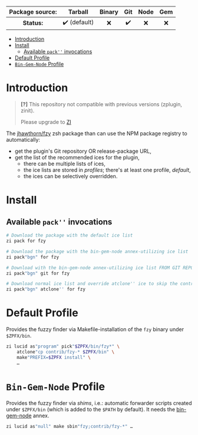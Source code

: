<h3>

| **Package source:** |           Tarball            | Binary |        Git         | Node | Gem |
| :-----------------: | :--------------------------: | :----: | :----------------: | :--: | :-: |
|     **Status:**     | :heavy_check_mark: (default) |  :x:   | :heavy_check_mark: | :x:  | :x: |

</h3>

- [Introduction](#introduction)
- [Install](#install)
	- [Available `pack''` invocations](#available-pack-invocations)
- [Default Profile](#default-profile)
- [`Bin-Gem-Node` Profile](#bin-gem-node-profile)

# Introduction

> **[?]**
> This repository not compatible with previous versions (zplugin, zinit).
>
> Please upgrade to [ZI](https://github.com/z-shell-zi)

The [jhawthorn/fzy](https://github.com/jhawthorn/fzy) zsh package than can use the NPM package registry to automatically:

-   get the plugin's Git repository OR release-package URL,
-   get the list of the recommended ices for the plugin,
    -   there can be multiple lists of ices,
    -   the ice lists are stored in _profiles_; there's at least one profile, _default_,
    -   the ices can be selectively overridden.

# Install

## Available `pack''` invocations

```zsh
# Download the package with the default ice list
zi pack for fzy

# Download the package with the bin-gem-node annex-utilizing ice list
zi pack"bgn" for fzy

# Download with the bin-gem-node annex-utilizing ice list FROM GIT REPOSITORY
zi pack"bgn" git for fzy

# Download normal ice list and override atclone'' ice to skip the contrib scripts
zi pack"bgn" atclone'' for fzy
```

# Default Profile

Provides the fuzzy finder via Makefile-installation of the `fzy` binary under `$ZPFX/bin`.

```zsh
zi lucid as"program" pick"$ZPFX/bin/fzy*" \
    atclone"cp contrib/fzy-* $ZPFX/bin" \
    make"PREFIX=$ZPFX install" \
    …
```

# `Bin-Gem-Node` Profile

Provides the fuzzy finder via _shims_, i.e.: automatic forwarder scripts created under `$ZPFX/bin` (which is added to the `$PATH` by default).
It needs the [bin-gem-node](https://github.com/z-shell/z-a-bin-gem-node) annex.

```zsh
zi lucid as"null" make sbin"fzy;contrib/fzy-*" …
```
